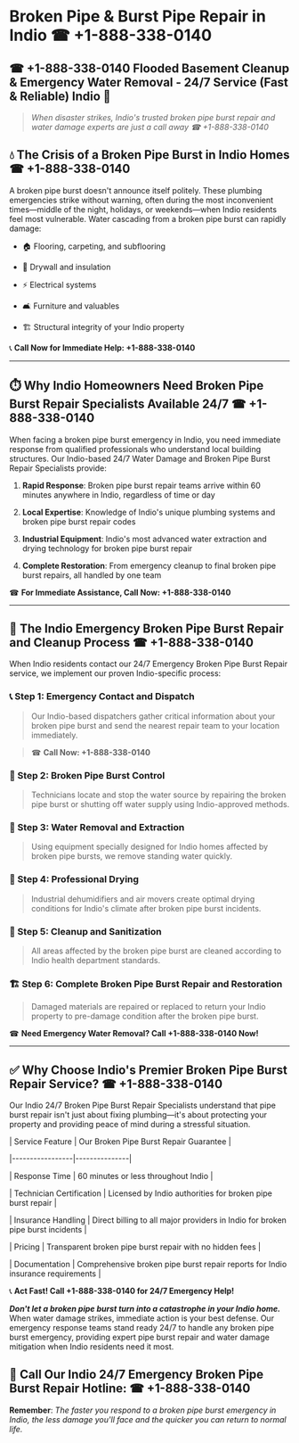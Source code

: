 # Broken Pipe & Burst Pipe Repair in Indio ☎ +1-888-338-0140  
## ☎ +1-888-338-0140 Flooded Basement Cleanup & Emergency Water Removal - 24/7 Service (Fast & Reliable) Indio 🚨  

> *When disaster strikes, Indio's trusted broken pipe burst repair and water damage experts are just a call away ☎ +1-888-338-0140*  

## 💧 The Crisis of a Broken Pipe Burst in Indio Homes ☎ +1-888-338-0140  

A broken pipe burst doesn't announce itself politely. These plumbing emergencies strike without warning, often during the most inconvenient times—middle of the night, holidays, or weekends—when Indio residents feel most vulnerable. Water cascading from a broken pipe burst can rapidly damage:  

* 🏠 Flooring, carpeting, and subflooring  
* 🧱 Drywall and insulation  
* ⚡ Electrical systems  
* 🛋️ Furniture and valuables  
* 🏗️ Structural integrity of your Indio property  

📞 **Call Now for Immediate Help: +1-888-338-0140**  

---  

## ⏱️ Why Indio Homeowners Need Broken Pipe Burst Repair Specialists Available 24/7 ☎ +1-888-338-0140  

When facing a broken pipe burst emergency in Indio, you need immediate response from qualified professionals who understand local building structures. Our Indio-based 24/7 Water Damage and Broken Pipe Burst Repair Specialists provide:  

1. **Rapid Response**: Broken pipe burst repair teams arrive within 60 minutes anywhere in Indio, regardless of time or day  
2. **Local Expertise**: Knowledge of Indio's unique plumbing systems and broken pipe burst repair codes  
3. **Industrial Equipment**: Indio's most advanced water extraction and drying technology for broken pipe burst repair  
4. **Complete Restoration**: From emergency cleanup to final broken pipe burst repairs, all handled by one team  

☎ **For Immediate Assistance, Call Now: +1-888-338-0140**  

---  

## 🔧 The Indio Emergency Broken Pipe Burst Repair and Cleanup Process ☎ +1-888-338-0140  

When Indio residents contact our 24/7 Emergency Broken Pipe Burst Repair service, we implement our proven Indio-specific process:  

### 📞 Step 1: Emergency Contact and Dispatch  
> Our Indio-based dispatchers gather critical information about your broken pipe burst and send the nearest repair team to your location immediately.  
> ☎ **Call Now: +1-888-338-0140**  

### 🚿 Step 2: Broken Pipe Burst Control  
> Technicians locate and stop the water source by repairing the broken pipe burst or shutting off water supply using Indio-approved methods.  

### 🌊 Step 3: Water Removal and Extraction  
> Using equipment specially designed for Indio homes affected by broken pipe bursts, we remove standing water quickly.  

### 💨 Step 4: Professional Drying  
> Industrial dehumidifiers and air movers create optimal drying conditions for Indio's climate after broken pipe burst incidents.  

### 🧼 Step 5: Cleanup and Sanitization  
> All areas affected by the broken pipe burst are cleaned according to Indio health department standards.  

### 🏗️ Step 6: Complete Broken Pipe Burst Repair and Restoration  
> Damaged materials are repaired or replaced to return your Indio property to pre-damage condition after the broken pipe burst.  

☎ **Need Emergency Water Removal? Call +1-888-338-0140 Now!**  

---  

## ✅ Why Choose Indio's Premier Broken Pipe Burst Repair Service? ☎ +1-888-338-0140  

Our Indio 24/7 Broken Pipe Burst Repair Specialists understand that pipe burst repair isn't just about fixing plumbing—it's about protecting your property and providing peace of mind during a stressful situation.  

| Service Feature | Our Broken Pipe Burst Repair Guarantee |  
|-----------------|---------------|  
| Response Time | 60 minutes or less throughout Indio |  
| Technician Certification | Licensed by Indio authorities for broken pipe burst repair |  
| Insurance Handling | Direct billing to all major providers in Indio for broken pipe burst incidents |  
| Pricing | Transparent broken pipe burst repair with no hidden fees |  
| Documentation | Comprehensive broken pipe burst repair reports for Indio insurance requirements |  

📞 **Act Fast! Call +1-888-338-0140 for 24/7 Emergency Help!**  

***Don't let a broken pipe burst turn into a catastrophe in your Indio home.*** When water damage strikes, immediate action is your best defense. Our emergency response teams stand ready 24/7 to handle any broken pipe burst emergency, providing expert pipe burst repair and water damage mitigation when Indio residents need it most.  

## 📱 Call Our Indio 24/7 Emergency Broken Pipe Burst Repair Hotline: ☎ +1-888-338-0140  

**Remember**: *The faster you respond to a broken pipe burst emergency in Indio, the less damage you'll face and the quicker you can return to normal life.*